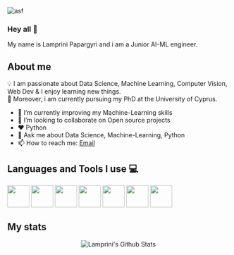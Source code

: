 ![asf](https://media.giphy.com/media/L1R1tvI9svkIWwpVYr/giphy.gif) 

### Hey all 👋
My name is Lamprini Papargyri and i am a Junior AI-ML engineer.


## About me
:bulb: I am passionate about Data Science, Machine Learning, Computer Vision, Web Dev & I enjoy learning new things. <br/>
:closed_book: Moreover, i am currently pursuing my PhD at the University of Cyprus.

- 🌱 I’m currently improving my Machine-Learning skills
- 👬 I’m looking to collaborate on Open source projects
- ♥️ Python
- 💬 Ask me about Data Science, Machine-Learning, Python
- 📫 How to reach me: [Email](papargyri1@gmail.com)


## Languages and Tools I use :computer:
<code><a href="https://www.python.org/" target="_blank"><img height="50" src="https://www.vectorlogo.zone/logos/python/python-ar21.svg"></a></code>
<code><a href="http://html5.com/" target="_blank"><img height="50" src="https://www.vectorlogo.zone/logos/w3_html5/w3_html5-ar21.svg"></a></code>
<code><a href="https://www.javascript.com/" target="_blank"><img height="50" src="https://www.vectorlogo.zone/logos/javascript/javascript-ar21.svg"></a></code>
<code><a href="https://www.php.net/" target="_blank"><img height="50" src="https://www.vectorlogo.zone/logos/php/php-ar21.svg"></a></code>
<code><a href="https://git-scm.com/" target="_blank"><img height="50" src="https://www.vectorlogo.zone/logos/git-scm/git-scm-ar21.svg"></a></code>
<code><a href="https://github.com/" target="_blank"><img height="50" src="https://www.vectorlogo.zone/logos/github/github-ar21.svg"></a></code>
<code><a href="https://www.linux.org/" target="_blank"><img height="50" src="https://www.vectorlogo.zone/logos/linux/linux-ar21.svg"></a></code>

  
## My stats
<p align="center">
<img align="center" src="https://github-readme-stats.vercel.app/api?username=papargyri&show_icons=true&theme=radical" alt="Lamprini's Github Stats">
</p>  
